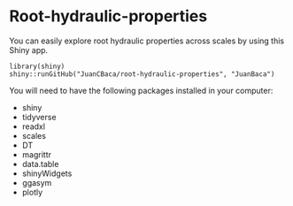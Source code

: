 # Root-hydraulic-properties
You can easily explore root hydraulic properties across scales by using this Shiny app. 

```
library(shiny)
shiny::runGitHub("JuanCBaca/root-hydraulic-properties", "JuanBaca") 
```

You will need to have the following packages installed in your computer:

* shiny
* tidyverse
* readxl
* scales
* DT
* magrittr
* data.table
* shinyWidgets
* ggasym
* plotly

